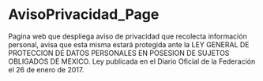 # AvisoPrivacidad_Page
Pagina web que despliega aviso de privacidad que recolecta información personal, avisa que esta misma estará protegida ante la LEY GENERAL DE PROTECCION DE DATOS PERSONALES EN POSESION DE SUJETOS OBLIGADOS DE MEXICO. Ley publicada en el Diario Oficial de la Federación el 26 de enero de 2017.
